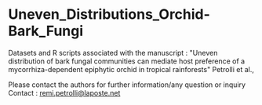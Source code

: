 # Uneven_Distributions_Orchid-Bark_Fungi
Datasets and R scripts associated with the manuscript :
"Uneven distribution of bark fungal communities can mediate host preference of a mycorrhiza-dependent epiphytic orchid in tropical rainforests"
Petrolli et al.,

Please contact the authors for further information/any question or inquiry
Contact : remi.petrolli@laposte.net

